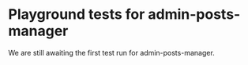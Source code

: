 # Playground tests for admin-posts-manager
We are still awaiting the first test run for admin-posts-manager.
